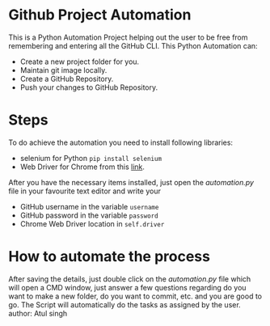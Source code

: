 # Github Project Automation
This is a Python Automation Project helping out the user to be free from remembering and entering all the GitHub CLI. This Python Automation can:
* Create a new project folder for you.
* Maintain git image locally.
* Create a GitHub Repository.
* Push your changes to GitHub Repository.

# Steps
To do achieve the automation you need to install following libraries:
* selenium for Python ```pip install selenium```
* Web Driver for Chrome from this [link](https://chromedriver.chromium.org/downloads).

After you have the necessary items installed, just open the *automation.py* file in your favourite text editor and write your
* GitHub username in the variable ```username```
* GitHub password in the variable ```password```
* Chrome Web Driver location in ```self.driver```

# How to automate the process
After saving the details, just double click on the *automation.py* file which will open a CMD window, just answer a few questions regarding do you want to make a new folder, do you want to commit, etc. and you are good to go.
The Script will automatically do the tasks as assigned by the user.
author: Atul singh

